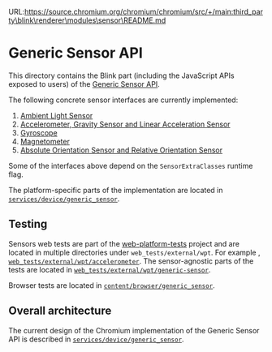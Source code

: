 URL:https://source.chromium.org/chromium/chromium/src/+/main:third_party\blink\renderer\modules\sensor\README.md
# Generic Sensor API

This directory contains the Blink part (including the JavaScript APIs exposed
to users) of the [Generic Sensor API](https://w3c.github.io/sensors).

The following concrete sensor interfaces are currently implemented:

1. [Ambient Light Sensor](https://w3c.github.io/ambient-light)
1. [Accelerometer, Gravity Sensor and Linear Acceleration Sensor](https://w3c.github.io/accelerometer)
1. [Gyroscope](https://w3c.github.io/gyroscope)
1. [Magnetometer](https://w3c.github.io/magnetometer)
1. [Absolute Orientation Sensor and Relative Orientation Sensor](https://w3c.github.io/orientation-sensor)

Some of the interfaces above depend on the `SensorExtraClasses` runtime flag.

The platform-specific parts of the implementation are located in
[`services/device/generic_sensor`](/services/device/generic_sensor).

## Testing

Sensors web tests are part of the
[web-platform-tests](https://web-platform-tests.org) project and are located in
multiple directories under `web_tests/external/wpt`. For example ,
[`web_tests/external/wpt/accelerometer`](/third_party/blink/web_tests/external/wpt/accelerometer).
The sensor-agnostic parts of the tests are located in
[`web_tests/external/wpt/generic-sensor`](/third_party/blink/web_tests/external/wpt/generic-sensor).

Browser tests are located in
[`content/browser/generic_sensor`](/content/browser/generic_sensor).

## Overall architecture

The current design of the Chromium implementation of the Generic Sensor API is
described in
[`services/device/generic_sensor`](/services/device/generic_sensor/README.md).

